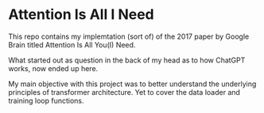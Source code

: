 # Attention Is All I Need

This repo contains my implemtation (sort of) of the 2017 paper by Google Brain titled Attention Is All You(I) Need.

What started out as question in the back of my head as to how ChatGPT works, now ended up here.

My main objective with this project was to better understand the underlying principles of transformer architecture. Yet to cover the data loader and training loop functions. 
